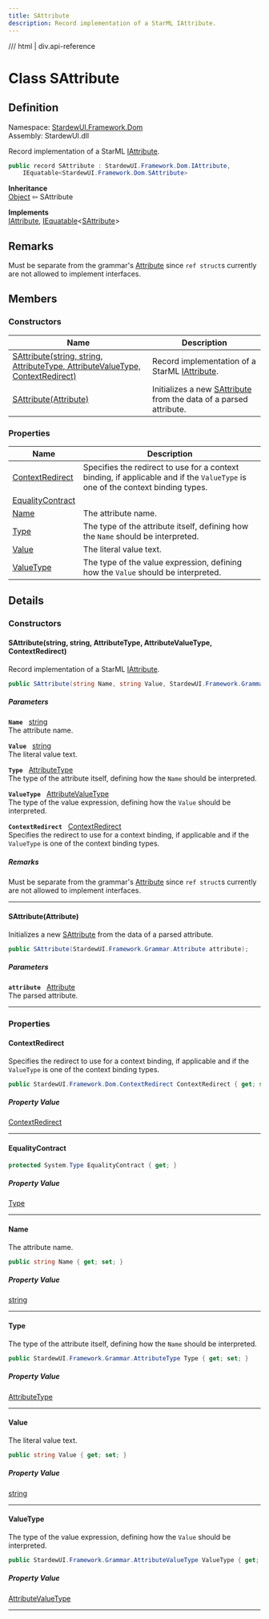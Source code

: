 ```yaml
---
title: SAttribute
description: Record implementation of a StarML IAttribute.
---
```


<link rel="stylesheet" href="/StardewUI/stylesheets/reference.css" />

/// html | div.api-reference

# Class SAttribute

## Definition

<div class="api-definition" markdown>

Namespace: [StardewUI.Framework.Dom](index.md)  
Assembly: StardewUI.dll  

</div>

Record implementation of a StarML [IAttribute](iattribute.md).

```cs
public record SAttribute : StardewUI.Framework.Dom.IAttribute, 
    IEquatable<StardewUI.Framework.Dom.SAttribute>
```

**Inheritance**  
[Object](https://learn.microsoft.com/en-us/dotnet/api/system.object) ⇦ SAttribute

**Implements**  
[IAttribute](iattribute.md), [IEquatable](https://learn.microsoft.com/en-us/dotnet/api/system.iequatable-1)<[SAttribute](sattribute.md)>

## Remarks

Must be separate from the grammar's [Attribute](../grammar/attribute.md) since `ref struct`s currently are not allowed to implement interfaces.

## Members

### Constructors

 | Name | Description |
| --- | --- |
| [SAttribute(string, string, AttributeType, AttributeValueType, ContextRedirect)](#sattributestring-string-attributetype-attributevaluetype-contextredirect) | Record implementation of a StarML [IAttribute](iattribute.md). | 
| [SAttribute(Attribute)](#sattributeattribute) | Initializes a new [SAttribute](sattribute.md) from the data of a parsed attribute. | 

### Properties

 | Name | Description |
| --- | --- |
| [ContextRedirect](#contextredirect) | Specifies the redirect to use for a context binding, if applicable and if the `ValueType` is one of the context binding types. | 
| [EqualityContract](#equalitycontract) |  | 
| [Name](#name) | The attribute name. | 
| [Type](#type) | The type of the attribute itself, defining how the `Name` should be interpreted. | 
| [Value](#value) | The literal value text. | 
| [ValueType](#valuetype) | The type of the value expression, defining how the `Value` should be interpreted. | 

## Details

### Constructors

#### SAttribute(string, string, AttributeType, AttributeValueType, ContextRedirect)

Record implementation of a StarML [IAttribute](iattribute.md).

```cs
public SAttribute(string Name, string Value, StardewUI.Framework.Grammar.AttributeType Type, StardewUI.Framework.Grammar.AttributeValueType ValueType, StardewUI.Framework.Dom.ContextRedirect ContextRedirect);
```

##### Parameters

**`Name`** &nbsp; [string](https://learn.microsoft.com/en-us/dotnet/api/system.string)  
The attribute name.

**`Value`** &nbsp; [string](https://learn.microsoft.com/en-us/dotnet/api/system.string)  
The literal value text.

**`Type`** &nbsp; [AttributeType](../grammar/attributetype.md)  
The type of the attribute itself, defining how the `Name` should be interpreted.

**`ValueType`** &nbsp; [AttributeValueType](../grammar/attributevaluetype.md)  
The type of the value expression, defining how the `Value` should be interpreted.

**`ContextRedirect`** &nbsp; [ContextRedirect](contextredirect.md)  
Specifies the redirect to use for a context binding, if applicable and if the `ValueType` is one of the context binding types.

##### Remarks

Must be separate from the grammar's [Attribute](../grammar/attribute.md) since `ref struct`s currently are not allowed to implement interfaces.

-----

#### SAttribute(Attribute)

Initializes a new [SAttribute](sattribute.md) from the data of a parsed attribute.

```cs
public SAttribute(StardewUI.Framework.Grammar.Attribute attribute);
```

##### Parameters

**`attribute`** &nbsp; [Attribute](../grammar/attribute.md)  
The parsed attribute.

-----

### Properties

#### ContextRedirect

Specifies the redirect to use for a context binding, if applicable and if the `ValueType` is one of the context binding types.

```cs
public StardewUI.Framework.Dom.ContextRedirect ContextRedirect { get; set; }
```

##### Property Value

[ContextRedirect](contextredirect.md)

-----

#### EqualityContract



```cs
protected System.Type EqualityContract { get; }
```

##### Property Value

[Type](https://learn.microsoft.com/en-us/dotnet/api/system.type)

-----

#### Name

The attribute name.

```cs
public string Name { get; set; }
```

##### Property Value

[string](https://learn.microsoft.com/en-us/dotnet/api/system.string)

-----

#### Type

The type of the attribute itself, defining how the `Name` should be interpreted.

```cs
public StardewUI.Framework.Grammar.AttributeType Type { get; set; }
```

##### Property Value

[AttributeType](../grammar/attributetype.md)

-----

#### Value

The literal value text.

```cs
public string Value { get; set; }
```

##### Property Value

[string](https://learn.microsoft.com/en-us/dotnet/api/system.string)

-----

#### ValueType

The type of the value expression, defining how the `Value` should be interpreted.

```cs
public StardewUI.Framework.Grammar.AttributeValueType ValueType { get; set; }
```

##### Property Value

[AttributeValueType](../grammar/attributevaluetype.md)

-----

